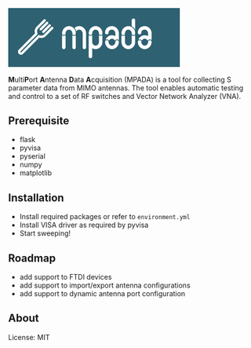 
<img src="static/img/cover.png" alt="MPADA" class="center" width="350">

**M**ulti**P**ort **A**ntenna **D**ata **A**cquisition (MPADA) is a tool for collecting S parameter data from MIMO antennas.
The tool enables automatic testing and control to a set of RF switches and Vector Network Analyzer (VNA).

## Prerequisite

- flask
- pyvisa
- pyserial
- numpy
- matplotlib

## Installation

- Install required packages or refer to `environment.yml`
- Install VISA driver as required by pyvisa
- Start sweeping!

## Roadmap 

- add support to FTDI devices
- add support to import/export antenna configurations
- add support to dynamic antenna port configuration

## About

License: MIT